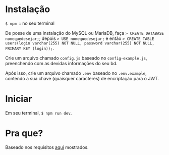 # Instalação

```$ npm i``` no seu terminal

De posse de uma instalação do MySQL ou MariaDB, faça ```> CREATE DATABASE nomequedesejar;```; depois ```> USE nomequedesejar;``` e então 
```> CREATE TABLE users(login varchar(255) NOT NULL, password varchar(255) NOT NULL, PRIMARY KEY (login));```.

Crie um arquivo chamado ```config.js``` baseado no ```config-example.js```, preenchendo com as devidas informações do seu
bd.

Após isso, crie um arquivo chamado ```.env``` baseado no ```.env.example```, contendo a sua chave (quaisquer caracteres) de encriptação para o JWT.

# Iniciar

Em seu terminal, ```$ npm run dev```.

# Pra que?
Baseado nos requisitos [aqui](https://github.com/yanzmtbr/full-stack-test/blob/master/README.md) mostrados.